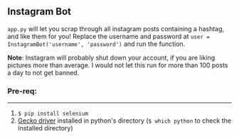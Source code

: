 ## Instagram Bot

```app.py``` will let you scrap through all instagram posts containing a hashtag, and like them for you! Replace the username and password at ```user = InstagramBot('username', 'password')``` and run the function.

**Note**: Instagram will probably shut down your account, if you are liking pictures more than average. I would not let this run for more than 100 posts a day to not get banned.

### Pre-req:
---
1. ```$ pip install selenium```
2. [Gecko driver](https://github.com/mozilla/geckodriver/releases) installed in python's directory (```$ which python``` to check the installed directory)
